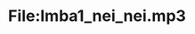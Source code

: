 ---
title: File:Imba1_nei_nei.mp3
recording of: nei nei
reading speed: slow
speaker: Imba
license: CC0
---